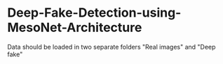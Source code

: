 # Deep-Fake-Detection-using-MesoNet-Architecture
Data should be loaded in two separate folders "Real images" and "Deep fake"

